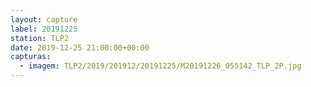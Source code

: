 ```yaml
---
layout: capture
label: 20191225
station: TLP2
date: 2019-12-25 21:00:00+00:00
capturas:
  - imagem: TLP2/2019/201912/20191225/M20191226_055142_TLP_2P.jpg
---
```

